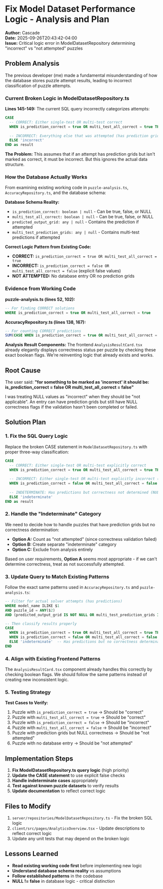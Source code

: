# Fix Model Dataset Performance Logic - Analysis and Plan

**Author:** Cascade  
**Date:** 2025-09-26T20:43:42-04:00  
**Issue:** Critical logic error in ModelDatasetRepository determining "incorrect" vs "not attempted" puzzles

## Problem Analysis

The previous developer (me) made a fundamental misunderstanding of how the database stores puzzle attempt results, leading to incorrect classification of puzzle attempts.

### Current Broken Logic in ModelDatasetRepository.ts

**Lines 145-149:** The current SQL query incorrectly categorizes attempts:

```sql
CASE
  -- CORRECT: Either single-test OR multi-test correct
  WHEN is_prediction_correct = true OR multi_test_all_correct = true THEN 'correct'
  
  -- INCORRECT: Everything else that was attempted (has prediction grids)  
  ELSE 'incorrect'
END as result
```

**The Problem:** This assumes that if an attempt has prediction grids but isn't marked as correct, it must be incorrect. But this ignores the actual data structure.

### How the Database Actually Works

From examining existing working code in `puzzle-analysis.ts`, `AccuracyRepository.ts`, and the database schema:

**Database Schema Reality:**
- `is_prediction_correct: boolean | null` - Can be true, false, or NULL
- `multi_test_all_correct: boolean | null` - Can be true, false, or NULL  
- `predicted_output_grid: any | null` - Contains the prediction if attempted
- `multi_test_prediction_grids: any | null` - Contains multi-test predictions if attempted

**Correct Logic Pattern from Existing Code:**
- **CORRECT:** `is_prediction_correct = true OR multi_test_all_correct = true`
- **INCORRECT:** `is_prediction_correct = false OR multi_test_all_correct = false` (explicit false values)
- **NOT ATTEMPTED:** No database entry OR no prediction grids

### Evidence from Working Code

**puzzle-analysis.ts (lines 52, 102):**
```sql
-- For finding CORRECT solutions
WHERE is_prediction_correct = true OR multi_test_all_correct = true
```

**AccuracyRepository.ts (lines 138, 167):**
```sql  
-- For counting CORRECT predictions
SUM(CASE WHEN is_prediction_correct = true OR multi_test_all_correct = true THEN 1 ELSE 0 END)
```

**Analysis Result Components:**
The frontend `AnalysisResultCard.tsx` already elegantly displays correctness status per puzzle by checking these exact boolean flags. We're reinventing logic that already exists and works.

## Root Cause

The user said: **"for something to be marked as 'incorrect' it should be: is_prediction_correct = false OR multi_test_all_correct = false"**

I was treating NULL values as "incorrect" when they should be "not applicable". An entry can have prediction grids but still have NULL correctness flags if the validation hasn't been completed or failed.

## Solution Plan

### 1. Fix the SQL Query Logic

Replace the broken CASE statement in `ModelDatasetRepository.ts` with proper three-way classification:

```sql
CASE
  -- CORRECT: Either single-test OR multi-test explicitly correct
  WHEN is_prediction_correct = true OR multi_test_all_correct = true THEN 'correct'
  
  -- INCORRECT: Either single-test OR multi-test explicitly incorrect (false values)
  WHEN is_prediction_correct = false OR multi_test_all_correct = false THEN 'incorrect'
  
  -- INDETERMINATE: Has predictions but correctness not determined (NULLs)
  ELSE 'indeterminate'
END as result
```

### 2. Handle the "Indeterminate" Category

We need to decide how to handle puzzles that have prediction grids but no correctness determination:
- **Option A:** Count as "not attempted" (since correctness validation failed)
- **Option B:** Create separate "indeterminate" category 
- **Option C:** Exclude from analysis entirely

Based on user requirements, **Option A** seems most appropriate - if we can't determine correctness, treat as not successfully attempted.

### 3. Update Query to Match Existing Patterns

Follow the exact same patterns used in `AccuracyRepository.ts` and `puzzle-analysis.ts`:

```sql
-- Filter for actual solver attempts (has predictions)
WHERE model_name ILIKE $1
AND puzzle_id = ANY($2)
AND (predicted_output_grid IS NOT NULL OR multi_test_prediction_grids IS NOT NULL)

-- Then classify results properly
CASE
  WHEN is_prediction_correct = true OR multi_test_all_correct = true THEN 'correct'
  WHEN is_prediction_correct = false OR multi_test_all_correct = false THEN 'incorrect'
  ELSE 'indeterminate'  -- Has predictions but no correctness determination
END
```

### 4. Align with Existing Frontend Patterns

The `AnalysisResultCard.tsx` component already handles this correctly by checking boolean flags. We should follow the same patterns instead of creating new inconsistent logic.

### 5. Testing Strategy

**Test Cases to Verify:**
1. Puzzle with `is_prediction_correct = true` → Should be "correct"
2. Puzzle with `multi_test_all_correct = true` → Should be "correct"  
3. Puzzle with `is_prediction_correct = false` → Should be "incorrect"
4. Puzzle with `multi_test_all_correct = false` → Should be "incorrect"
5. Puzzle with prediction grids but NULL correctness → Should be "not attempted" 
6. Puzzle with no database entry → Should be "not attempted"

## Implementation Steps

1. **Fix ModelDatasetRepository.ts query logic** (high priority)
2. **Update the CASE statement** to use explicit false checks
3. **Handle indeterminate cases** appropriately
4. **Test against known puzzle datasets** to verify results
5. **Update documentation** to reflect correct logic

## Files to Modify

1. `server/repositories/ModelDatasetRepository.ts` - Fix the broken SQL logic
2. `client/src/pages/AnalyticsOverview.tsx` - Update descriptions to reflect correct logic  
3. Update any unit tests that may depend on the broken logic

## Lessons Learned

- **Read existing working code first** before implementing new logic
- **Understand database schema reality** vs assumptions
- **Follow established patterns** in the codebase
- **NULL != false** in database logic - critical distinction
